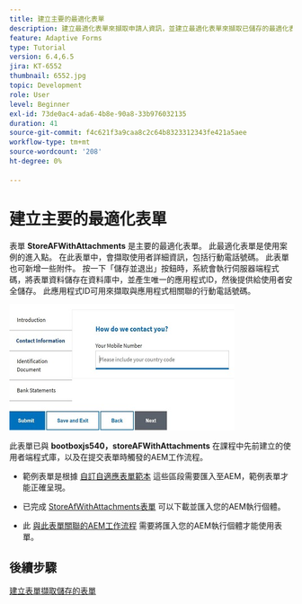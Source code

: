 ```yaml
---
title: 建立主要的最適化表單
description: 建立最適化表單來擷取申請人資訊，並建立最適化表單來擷取已儲存的最適化表單
feature: Adaptive Forms
type: Tutorial
version: 6.4,6.5
jira: KT-6552
thumbnail: 6552.jpg
topic: Development
role: User
level: Beginner
exl-id: 73de0ac4-ada6-4b8e-90a8-33b976032135
duration: 41
source-git-commit: f4c621f3a9caa8c2c64b8323312343fe421a5aee
workflow-type: tm+mt
source-wordcount: '208'
ht-degree: 0%

---
```


# 建立主要的最適化表單

表單 **StoreAFWithAttachments** 是主要的最適化表單。 此最適化表單是使用案例的進入點。 在此表單中，會擷取使用者詳細資訊，包括行動電話號碼。 此表單也可新增一些附件。 按一下「儲存並退出」按鈕時，系統會執行伺服器端程式碼，將表單資料儲存在資料庫中，並產生唯一的應用程式ID，然後提供給使用者安全儲存。 此應用程式ID可用來擷取與應用程式相關聯的行動電話號碼。

![主要應用程式表單](assets/6552.JPG)

此表單已與 **bootboxjs540，storeAFWithAttachments** 在課程中先前建立的使用者端程式庫，以及在提交表單時觸發的AEM工作流程。


* 範例表單是根據 [自訂自適應表單範本](assets/custom-template-with-page-component.zip) 這些區段需要匯入至AEM，範例表單才能正確呈現。

* 已完成 [StoreAfWithAttachments表單](assets/store-af-with-attachments-form.zip) 可以下載並匯入您的AEM執行個體。

* 此 [與此表單關聯的AEM工作流程](assets/workflow-model-store-af-with-attachments.zip) 需要將匯入您的AEM執行個體才能使用表單。


## 後續步驟

[建立表單擷取儲存的表單](./retrieve-saved-form.md)